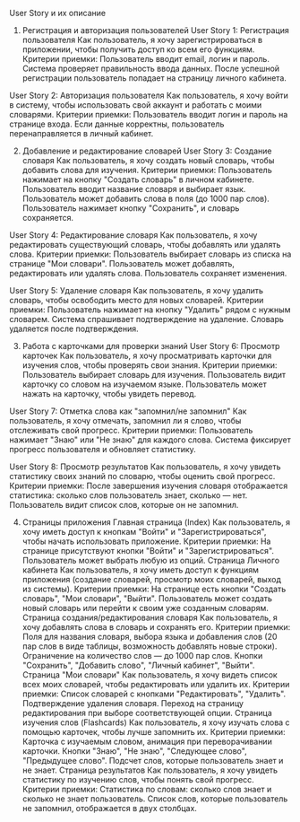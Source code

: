 User Story и их описание
1. Регистрация и авторизация пользователей
User Story 1: Регистрация пользователя
Как пользователь, я хочу зарегистрироваться в приложении, чтобы получить доступ ко всем его функциям.
Критерии приемки:
Пользователь вводит email, логин и пароль.
Система проверяет правильность ввода данных.
После успешной регистрации пользователь попадает на страницу личного кабинета.

User Story 2: Авторизация пользователя
Как пользователь, я хочу войти в систему, чтобы использовать свой аккаунт и работать с моими словарями.
Критерии приемки:
Пользователь вводит логин и пароль на странице входа.
Если данные корректны, пользователь перенаправляется в личный кабинет.

2. Добавление и редактирование словарей
User Story 3: Создание словаря
Как пользователь, я хочу создать новый словарь, чтобы добавить слова для изучения.
Критерии приемки:
Пользователь нажимает на кнопку "Создать словарь" в личном кабинете.
Пользователь вводит название словаря и выбирает язык.
Пользователь может добавить слова в поля (до 1000 пар слов).
Пользователь нажимает кнопку "Сохранить", и словарь сохраняется.

User Story 4: Редактирование словаря
Как пользователь, я хочу редактировать существующий словарь, чтобы добавлять или удалять слова.
Критерии приемки:
Пользователь выбирает словарь из списка на странице "Мои словари".
Пользователь может добавлять, редактировать или удалять слова.
Пользователь сохраняет изменения.

User Story 5: Удаление словаря
Как пользователь, я хочу удалить словарь, чтобы освободить место для новых словарей.
Критерии приемки:
Пользователь нажимает на кнопку "Удалить" рядом с нужным словарем.
Система спрашивает подтверждение на удаление.
Словарь удаляется после подтверждения.

3. Работа с карточками для проверки знаний
User Story 6: Просмотр карточек
Как пользователь, я хочу просматривать карточки для изучения слов, чтобы проверять свои знания.
Критерии приемки:
Пользователь выбирает словарь для изучения.
Пользователь видит карточку со словом на изучаемом языке.
Пользователь может нажать на карточку, чтобы увидеть перевод.

User Story 7: Отметка слова как "запомнил/не запомнил"
Как пользователь, я хочу отмечать, запомнил ли я слово, чтобы отслеживать свой прогресс.
Критерии приемки:
Пользователь нажимает "Знаю" или "Не знаю" для каждого слова.
Система фиксирует прогресс пользователя и обновляет статистику.

User Story 8: Просмотр результатов
Как пользователь, я хочу увидеть статистику своих знаний по словарю, чтобы оценить свой прогресс.
Критерии приемки:
После завершения изучения словаря отображается статистика: сколько слов пользователь знает, сколько — нет.
Пользователь видит список слов, которые он не запомнил.

4. Страницы приложения
Главная страница (Index)
Как пользователь, я хочу иметь доступ к кнопкам "Войти" и "Зарегистрироваться", чтобы начать использовать приложение.
Критерии приемки:
На странице присутствуют кнопки "Войти" и "Зарегистрироваться".
Пользователь может выбрать любую из опций.
Страница Личного кабинета
Как пользователь, я хочу иметь доступ к функциям приложения (создание словарей, просмотр моих словарей, выход из системы).
Критерии приемки:
На странице есть кнопки "Создать словарь", "Мои словари", "Выйти".
Пользователь может создать новый словарь или перейти к своим уже созданным словарям.
Страница создания/редактирования словаря
Как пользователь, я хочу добавлять слова в словарь и сохранять его.
Критерии приемки:
Поля для названия словаря, выбора языка и добавления слов (20 пар слов в виде таблицы, возможность добавлять новые строки).
Ограничение на количество слов — до 1000 пар слов.
Кнопки "Сохранить", "Добавить слово", "Личный кабинет", "Выйти".
Страница "Мои словари"
Как пользователь, я хочу видеть список всех моих словарей, чтобы редактировать или удалить их.
Критерии приемки:
Список словарей с кнопками "Редактировать", "Удалить".
Подтверждение удаления словаря.
Переход на страницу редактирования при выборе соответствующей опции.
Страница изучения слов (Flashcards)
Как пользователь, я хочу изучать слова с помощью карточек, чтобы лучше запомнить их.
Критерии приемки:
Карточка с изучаемым словом, анимация при переворачивании карточки.
Кнопки "Знаю", "Не знаю", "Следующее слово", "Предыдущее слово".
Подсчет слов, которые пользователь знает и не знает.
Страница результатов
Как пользователь, я хочу увидеть статистику по изучению слов, чтобы понять свой прогресс.
Критерии приемки:
Статистика по словам: сколько слов знает и сколько не знает пользователь.
Список слов, которые пользователь не запомнил, отображается в двух столбцах.

